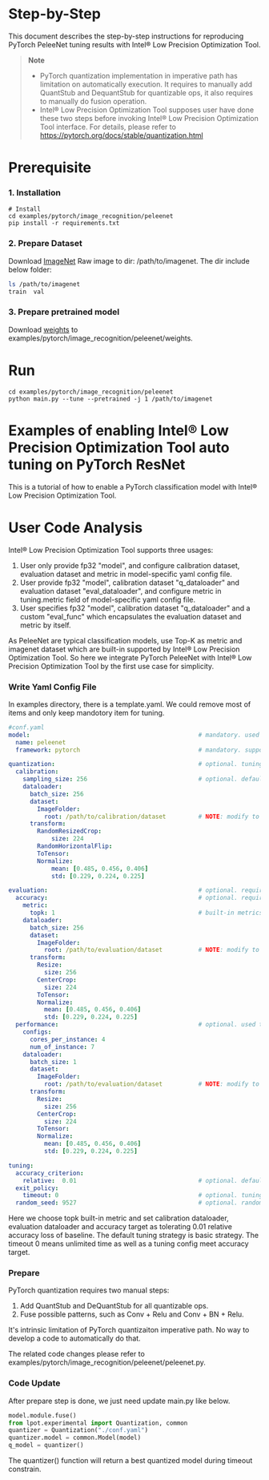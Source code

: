 Step-by-Step
============

This document describes the step-by-step instructions for reproducing PyTorch PeleeNet tuning results with Intel® Low Precision Optimization Tool.

> **Note**
>
> * PyTorch quantization implementation in imperative path has limitation on automatically execution. It requires to manually add QuantStub and DequantStub for quantizable ops, it also requires to manually do fusion operation.
> * Intel® Low Precision Optimization Tool supposes user have done these two steps before invoking Intel® Low Precision Optimization Tool interface.
>   For details, please refer to https://pytorch.org/docs/stable/quantization.html

# Prerequisite

### 1. Installation

```Shell
# Install
cd examples/pytorch/image_recognition/peleenet
pip install -r requirements.txt
```

### 2. Prepare Dataset

Download [ImageNet](http://www.image-net.org/) Raw image to dir: /path/to/imagenet. The dir include below folder:

```bash
ls /path/to/imagenet
train  val
```

### 3. Prepare pretrained model

Download [weights](https://github.com/Robert-JunWang/PeleeNet/tree/master/weights) to examples/pytorch/image_recognition/peleenet/weights.

# Run

```Shell
cd examples/pytorch/image_recognition/peleenet
python main.py --tune --pretrained -j 1 /path/to/imagenet
```

Examples of enabling Intel® Low Precision Optimization Tool auto tuning on PyTorch ResNet
==========================================================================================

This is a tutorial of how to enable a PyTorch classification model with Intel® Low Precision Optimization Tool.

# User Code Analysis

Intel® Low Precision Optimization Tool supports three usages:

1. User only provide fp32 "model", and configure calibration dataset, evaluation dataset and metric in model-specific yaml config file.
2. User provide fp32 "model", calibration dataset "q_dataloader" and evaluation dataset "eval_dataloader", and configure metric in tuning.metric field of model-specific yaml config file.
3. User specifies fp32 "model", calibration dataset "q_dataloader" and a custom "eval_func" which encapsulates the evaluation dataset and metric by itself.

As PeleeNet are typical classification models, use Top-K as metric and imagenet dataset which are built-in supported by Intel® Low Precision Optimization Tool. So here we integrate PyTorch PeleeNet with Intel® Low Precision Optimization Tool by the first use case for simplicity.

### Write Yaml Config File

In examples directory, there is a template.yaml. We could remove most of items and only keep mandotory item for tuning.

```yaml
#conf.yaml
model:                                               # mandatory. used to specify model specific information.
  name: peleenet
  framework: pytorch                                 # mandatory. supported values are tensorflow, pytorch, pytorch_ipex, onnxrt_integer, onnxrt_qlinear or mxnet; allow new framework backend extension.

quantization:                                        # optional. tuning constraints on model-wise for advance user to reduce tuning space.
  calibration:
    sampling_size: 256                               # optional. default value is 100. used to set how many samples should be used in calibration.
    dataloader:
      batch_size: 256
      dataset:
        ImageFolder:
          root: /path/to/calibration/dataset         # NOTE: modify to calibration dataset location if needed
      transform:
        RandomResizedCrop:
            size: 224
        RandomHorizontalFlip:
        ToTensor:
        Normalize:
            mean: [0.485, 0.456, 0.406]
            std: [0.229, 0.224, 0.225]

evaluation:                                          # optional. required if user doesn't provide eval_func in lpot.Quantization.
  accuracy:                                          # optional. required if user doesn't provide eval_func in lpot.Quantization.
    metric:
      topk: 1                                        # built-in metrics are topk, map, f1, allow user to register new metric.
    dataloader:
      batch_size: 256
      dataset:
        ImageFolder:
          root: /path/to/evaluation/dataset          # NOTE: modify to evaluation dataset location if needed
      transform:
        Resize:
          size: 256
        CenterCrop:
          size: 224
        ToTensor:
        Normalize:
          mean: [0.485, 0.456, 0.406]
          std: [0.229, 0.224, 0.225]
  performance:                                       # optional. used to benchmark performance of passing model.
    configs:
      cores_per_instance: 4
      num_of_instance: 7
    dataloader:
      batch_size: 1
      dataset:
        ImageFolder:
          root: /path/to/evaluation/dataset          # NOTE: modify to evaluation dataset location if needed
      transform:
        Resize:
          size: 256
        CenterCrop:
          size: 224
        ToTensor:
        Normalize:
          mean: [0.485, 0.456, 0.406]
          std: [0.229, 0.224, 0.225]

tuning:
  accuracy_criterion:
    relative:  0.01                                  # optional. default value is relative, other value is absolute. this example allows relative accuracy loss: 1%.
  exit_policy:
    timeout: 0                                       # optional. tuning timeout (seconds). default value is 0 which means early stop. combine with max_trials field to decide when to exit.
  random_seed: 9527                                  # optional. random seed for deterministic tuning.

```

Here we choose topk built-in metric and set calibration dataloader, evaluation dataloader and accuracy target as tolerating 0.01 relative accuracy loss of baseline. The default tuning strategy is basic strategy. The timeout 0 means unlimited time as well as a tuning config meet accuracy target.

### Prepare

PyTorch quantization requires two manual steps:

1. Add QuantStub and DeQuantStub for all quantizable ops.
2. Fuse possible patterns, such as Conv + Relu and Conv + BN + Relu.

It's intrinsic limitation of PyTorch quantizaiton imperative path. No way to develop a code to automatically do that.

The related code changes please refer to examples/pytorch/image_recognition/peleenet/peleenet.py.

### Code Update

After prepare step is done, we just need update main.py like below.

```python
model.module.fuse()
from lpot.experimental import Quantization, common
quantizer = Quantization("./conf.yaml")
quantizer.model = common.Model(model)
q_model = quantizer()
```

The quantizer() function will return a best quantized model during timeout constrain.

